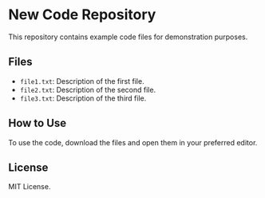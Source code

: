 # New Code Repository

This repository contains example code files for demonstration purposes.

## Files
- `file1.txt`: Description of the first file.
- `file2.txt`: Description of the second file.
- `file3.txt`: Description of the third file.

## How to Use
To use the code, download the files and open them in your preferred editor.

## License
MIT License.
